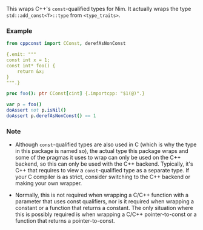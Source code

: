 This wraps C++'s `const`-qualified types for Nim. It actually wraps the type `std::add_const<T>::type` from `<type_traits>`.

### Example

```nim
from cppconst import CConst, derefAsNonConst

{.emit: """
const int x = 1;
const int* foo() {
    return &x;
}
""".}

proc foo(): ptr CConst[cint] {.importcpp: "$1(@)".}

var p = foo()
doAssert not p.isNil()
doAssert p.derefAsNonConst() == 1
```

### Note

+ Although `const`-qualified types are also used in C (which is why the type in this package is named so), the actual type this package wraps and some of the pragmas it uses to wrap can only be used on the C++ backend, so this can only be used with the C++ backend. Typically, it's C++ that requires to view a `const`-qualified type as a separate type. If your C compiler is as strict, consider switching to the C++ backend or making your own wrapper.

+ Normally, this is not required when wrapping a C/C++ function with a parameter that uses const qualifiers, nor is it required when wrapping a constant or a function that returns a constant. The only situation where this is possibly required is when wrapping a C/C++ pointer-to-const or a function that returns a pointer-to-const.
